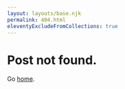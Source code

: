 ```yaml
---
layout: layouts/base.njk
permalink: 404.html
eleventyExcludeFromCollections: true
---
```

# Post not found.



Go <a href="{{ '/' | url }}">home</a>.
